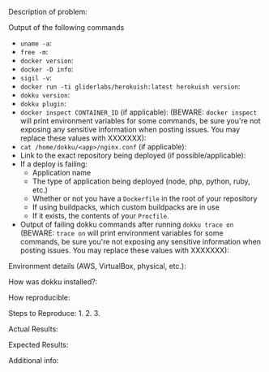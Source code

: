 Description of problem:


Output of the following commands

- `uname -a`:
- `free -m`:
- `docker version`:
- `docker -D info`:
- `sigil -v`:
- `docker run -ti gliderlabs/herokuish:latest herokuish version`:
- `dokku version`:
- `dokku plugin`:
- `docker inspect CONTAINER_ID` (if applicable):
  (BEWARE: `docker inspect` will print environment variables for some commands, be sure you're not exposing any sensitive information when posting issues. You may replace these values with XXXXXXX):
- `cat /home/dokku/<app>/nginx.conf` (if applicable):
- Link to the exact repository being deployed (if possible/applicable):
- If a deploy is failing:
  - Application name
  - The type of application being deployed (node, php, python, ruby, etc.)
  - Whether or not you have a `Dockerfile` in the root of your repository
  - If using buildpacks, which custom buildpacks are in use
  - If it exists, the contents of your `Procfile`.
- Output of failing dokku commands after running `dokku trace on`
  (BEWARE: `trace on` will print environment variables for some commands, be sure you're not exposing any sensitive information when posting issues. You may replace these values with XXXXXXX):

Environment details (AWS, VirtualBox, physical, etc.):

How was dokku installed?:

How reproducible:


Steps to Reproduce:
1.
2.
3.

Actual Results:


Expected Results:


Additional info:
